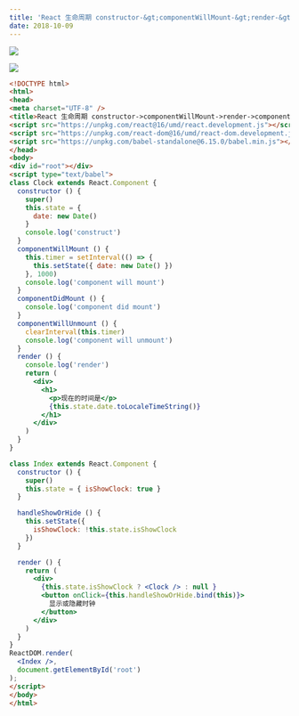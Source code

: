 ```yaml
---
title: 'React 生命周期 constructor-&gt;componentWillMount-&gt;render-&gt;componentDidMount-&gt;componentWillUnmount'
date: 2018-10-09
---   
```

![](https://img-blog.csdn.net/20181012141146891?watermark/2/text/aHR0cHM6Ly9ibG9nLmNzZG4ubmV0L3h1dG9uZ2Jhbw/font/5a6L5L2T/fontsize/400/fill/I0JBQkFCMA/dissolve/70)

![](https://img-blog.csdn.net/20181009154602417?watermark/2/text/aHR0cHM6Ly9ibG9nLmNzZG4ubmV0L3h1dG9uZ2Jhbw/font/5a6L5L2T/fontsize/400/fill/I0JBQkFCMA/dissolve/70)

```html
<!DOCTYPE html>
<html>
<head>
<meta charset="UTF-8" />
<title>React 生命周期 constructor->componentWillMount->render->componentDidMount->componentWillUnmount</title>
<script src="https://unpkg.com/react@16/umd/react.development.js"></script>
<script src="https://unpkg.com/react-dom@16/umd/react-dom.development.js"></script>
<script src="https://unpkg.com/babel-standalone@6.15.0/babel.min.js"></script>
</head>
<body>
<div id="root"></div>
<script type="text/babel">
class Clock extends React.Component {
  constructor () {
    super()
    this.state = {
      date: new Date()
    }
    console.log('construct')
  }
  componentWillMount () {
    this.timer = setInterval(() => {
      this.setState({ date: new Date() })
    }, 1000)
    console.log('component will mount')
  }
  componentDidMount () {
    console.log('component did mount')
  }  
  componentWillUnmount () {
    clearInterval(this.timer)
    console.log('component will unmount')
  }
  render () {
    console.log('render')
    return (
      <div>
        <h1>
          <p>现在的时间是</p>
          {this.state.date.toLocaleTimeString()}
        </h1>
      </div>
    )
  }  
}

class Index extends React.Component {
  constructor () {
    super()
    this.state = { isShowClock: true }
  }

  handleShowOrHide () {
    this.setState({
      isShowClock: !this.state.isShowClock
    })
  }

  render () {
    return (
      <div>
        {this.state.isShowClock ? <Clock /> : null }
        <button onClick={this.handleShowOrHide.bind(this)}>
          显示或隐藏时钟
        </button>
      </div>
    )
  }
}
ReactDOM.render(
  <Index />,
  document.getElementById('root')
);
</script>
</body>
</html>
```